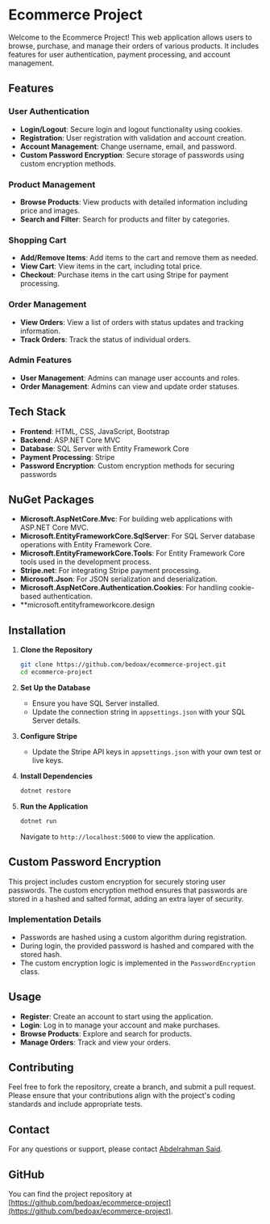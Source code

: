 # Ecommerce Project

Welcome to the Ecommerce Project! This web application allows users to browse, purchase, and manage their orders of various products. It includes features for user authentication, payment processing, and account management.

## Features

### User Authentication
- **Login/Logout**: Secure login and logout functionality using cookies.
- **Registration**: User registration with validation and account creation.
- **Account Management**: Change username, email, and password.
- **Custom Password Encryption**: Secure storage of passwords using custom encryption methods.

### Product Management
- **Browse Products**: View products with detailed information including price and images.
- **Search and Filter**: Search for products and filter by categories.

### Shopping Cart
- **Add/Remove Items**: Add items to the cart and remove them as needed.
- **View Cart**: View items in the cart, including total price.
- **Checkout**: Purchase items in the cart using Stripe for payment processing.

### Order Management
- **View Orders**: View a list of orders with status updates and tracking information.
- **Track Orders**: Track the status of individual orders.

### Admin Features
- **User Management**: Admins can manage user accounts and roles.
- **Order Management**: Admins can view and update order statuses.

## Tech Stack

- **Frontend**: HTML, CSS, JavaScript, Bootstrap
- **Backend**: ASP.NET Core MVC
- **Database**: SQL Server with Entity Framework Core
- **Payment Processing**: Stripe
- **Password Encryption**: Custom encryption methods for securing passwords

## NuGet Packages

- **Microsoft.AspNetCore.Mvc**: For building web applications with ASP.NET Core MVC.
- **Microsoft.EntityFrameworkCore.SqlServer**: For SQL Server database operations with Entity Framework Core.
- **Microsoft.EntityFrameworkCore.Tools**: For Entity Framework Core tools used in the development process.
- **Stripe.net**: For integrating Stripe payment processing.
- **Microsoft.Json**: For JSON serialization and deserialization.
- **Microsoft.AspNetCore.Authentication.Cookies**: For handling cookie-based authentication.
- **microsoft.entityframeworkcore.design

## Installation

1. **Clone the Repository**
   ```bash
   git clone https://github.com/bedoax/ecommerce-project.git
   cd ecommerce-project
   ```

2. **Set Up the Database**
   - Ensure you have SQL Server installed.
   - Update the connection string in `appsettings.json` with your SQL Server details.

3. **Configure Stripe**
   - Update the Stripe API keys in `appsettings.json` with your own test or live keys.

4. **Install Dependencies**
   ```bash
   dotnet restore
   ```

5. **Run the Application**
   ```bash
   dotnet run
   ```

   Navigate to `http://localhost:5000` to view the application.

## Custom Password Encryption

This project includes custom encryption for securely storing user passwords. The custom encryption method ensures that passwords are stored in a hashed and salted format, adding an extra layer of security.

### Implementation Details

- Passwords are hashed using a custom algorithm during registration.
- During login, the provided password is hashed and compared with the stored hash.
- The custom encryption logic is implemented in the `PasswordEncryption` class.

## Usage

- **Register**: Create an account to start using the application.
- **Login**: Log in to manage your account and make purchases.
- **Browse Products**: Explore and search for products.
- **Manage Orders**: Track and view your orders.

## Contributing

Feel free to fork the repository, create a branch, and submit a pull request. Please ensure that your contributions align with the project's coding standards and include appropriate tests.


## Contact

For any questions or support, please contact [Abdelrahman Said](mailto:abdelrahmanneehad@gmail.com).

## GitHub

You can find the project repository at [https://github.com/bedoax/ecommerce-project](https://github.com/bedoax/ecommerce-project).
